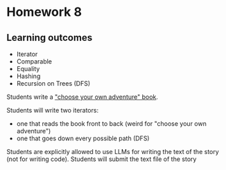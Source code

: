# Homework 8

## Learning outcomes

- Iterator
- Comparable
- Equality
- Hashing
- Recursion on Trees (DFS)

Students write a ["choose your own adventure" book](https://en.wikipedia.org/wiki/Gamebook).

Students will write two iterators:
- one that reads the book front to back (weird for "choose your own adventure")
- one that goes down every possible path (DFS)

Students are explicitly allowed to use LLMs for writing the text of the story (not for writing code).
Students will submit the text file of the story
